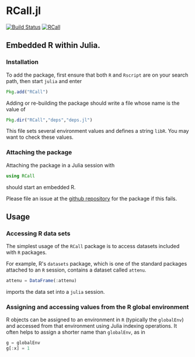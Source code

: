# RCall.jl

[![Build Status](https://travis-ci.org/JuliaStats/RCall.jl.svg)](https://travis-ci.org/JuliaStats/RCall.jl.svg)
[![RCall](http://pkg.julialang.org/badges/RCall_release.svg)](http://pkg.julialang.org/?pkg=RCall&ver=release)

## Embedded R within Julia.

### Installation
To add the package, first ensure that both `R` and `Rscript` are on your search path, then start
`julia` and enter
```julia
Pkg.add("RCall")
```

Adding or re-building the package should write a file whose name is the value of
```julia
Pkg.dir("RCall","deps","deps.jl")
```
This file sets several environment values and defines a string `libR`.  You may want to check these values.

### Attaching the package
Attaching the package in a Julia session with
```julia
using RCall
```
should start an embedded R.

Please file an issue at the [github repository](https://github.com/JuliaStats/RCall.jl) for the package if this fails.

## Usage

### Accessing R data sets

The simplest usage of the `RCall` package is to access datasets included with `R` packages.

For example, R's `datasets` package, which is one of the standard packages attached to an `R` session, contains a dataset called `attenu`.
```julia
attenu = DataFrame(:attenu)
```
imports the data set into a `julia` session.

### Assigning and accessing values from the R global environment

R objects can be assigned to an environment in `R` (typically the `globalEnv`) and accessed from that environment using Julia indexing operations.  It often helps to assign a shorter name than `globalEnv`, as in
```julia
g = globalEnv
g[:x] = 1
```
